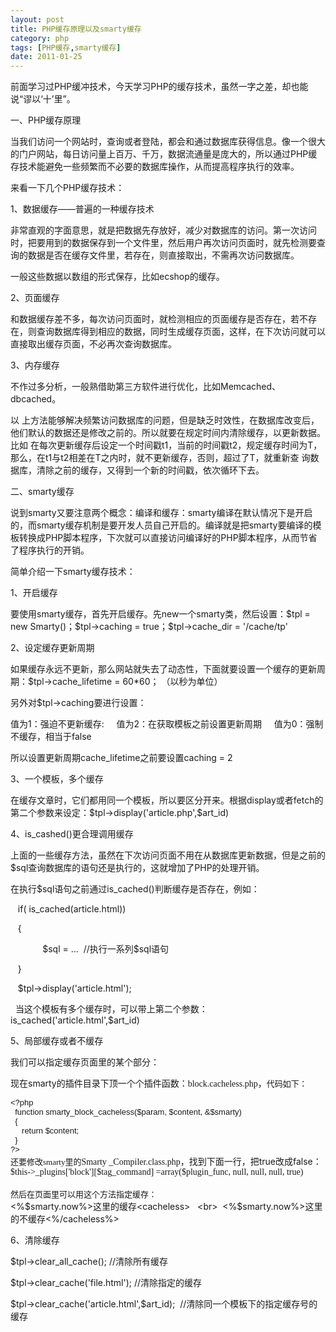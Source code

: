 ```yaml
---
layout: post
title: PHP缓存原理以及smarty缓存
category: php
tags: [PHP缓存,smarty缓存]
date: 2011-01-25
---
```

<p>前面学习过PHP缓冲技术，今天学习PHP的缓存技术，虽然一字之差，却也能说&ldquo;谬以&lsquo;十&rsquo;里&rdquo;。</p>
<p>一、PHP缓存原理</p>
<p>当我们访问一个网站时，查询或者登陆，都会和通过数据库获得信息。像一个很大的门户网站，每日访问量上百万、千万，数据流通量是庞大的，所以通过PHP缓存技术能避免一些频繁而不必要的数据库操作，从而提高程序执行的效率。</p>
<p>来看一下几个PHP缓存技术：</p>
<p>1、数据缓存&mdash;&mdash;普遍的一种缓存技术</p>
<p>非常直观的字面意思，就是把数据先存放好，减少对数据库的访问。第一次访问时，把要用到的数据保存到一个文件里，然后用户再次访问页面时，就先检测要查询的数据是否在缓存文件里，若存在，则直接取出，不需再次访问数据库。</p>
<p>一般这些数据以数组的形式保存，比如ecshop的缓存。</p>
<p>2、页面缓存</p>
<p>和数据缓存差不多，每次访问页面时，就检测相应的页面缓存是否存在，若不存在，则查询数据库得到相应的数据，同时生成缓存页面，这样，在下次访问就可以直接取出缓存页面，不必再次查询数据库。</p>
<p>3、内存缓存</p>
<p>不作过多分析，一般熟借助第三方软件进行优化，比如Memcached、dbcached。</p>
<p>以 上方法能够解决频繁访问数据库的问题，但是缺乏时效性，在数据库改变后，他们默认的数据还是修改之前的。所以就要在规定时间内清除缓存，以更新数据。比如 在每次更新缓存后设定一个时间戳t1，当前的时间戳t2，规定缓存时间为T，那么，在t1与t2相差在T之内时，就不更新缓存，否则，超过了T，就重新查 询数据库，清除之前的缓存，又得到一个新的时间戳，依次循环下去。</p>
<p>二、smarty缓存</p>
<p>说到smarty又要注意两个概念：编译和缓存：smarty编译在默认情况下是开启的，而smarty缓存机制是要开发人员自己开启的。编译就是把smarty要编译的模板转换成PHP脚本程序，下次就可以直接访问编译好的PHP脚本程序，从而节省了程序执行的开销。</p>
<p>简单介绍一下smarty缓存技术：</p>
<p>1、开启缓存</p>
<p>要使用smarty缓存，首先开启缓存。先new一个smarty类，然后设置：$tpl = new Smarty()；$tpl-&gt;caching = true；$tpl-&gt;cache_dir = '/cache/tp'</p>
<p>2、设定缓存更新周期</p>
<p>如果缓存永远不更新，那么网站就失去了动态性，下面就要设置一个缓存的更新周期：$tpl-&gt;cache_lifetime = 60*60； （以秒为单位）</p>
<p>另外对$tpl-&gt;caching要进行设置：</p>
<p>值为1：强迫不更新缓存:&nbsp;&nbsp;&nbsp;&nbsp; 值为2：在获取模板之前设置更新周期&nbsp;&nbsp;&nbsp;&nbsp; 值为0：强制不缓存，相当于false</p>
<p>所以设置更新周期cache_lifetime之前要设置caching = 2</p>
<p>3、一个模板，多个缓存</p>
<p>在缓存文章时，它们都用同一个模板，所以要区分开来。根据display或者fetch的第二个参数来设定：$tpl-&gt;display('article.php',$art_id)</p>
<p>4、is_cashed()更合理调用缓存</p>
<p>上面的一些缓存方法，虽然在下次访问页面不用在从数据库更新数据，但是之前的$sql查询数据库的语句还是执行的，这就增加了PHP的处理开销。</p>
<p>在执行$sql语句之前通过is_cached()判断缓存是否存在，例如：</p>
<p>&nbsp;&nbsp; if( is_cached(article.html))</p>
<p>&nbsp;&nbsp; {</p>
<p>&nbsp;&nbsp;&nbsp;&nbsp;&nbsp;&nbsp;&nbsp;&nbsp;&nbsp;&nbsp;&nbsp;&nbsp; $sql = ...&nbsp; //执行一系列$sql语句</p>
<p>&nbsp;&nbsp; }</p>
<p>&nbsp;&nbsp; $tpl-&gt;display('article.html');</p>
<p>&nbsp; 当这个模板有多个缓存时，可以带上第二个参数：is_cached('article.html',$art_id)</p>
<p>5、局部缓存或者不缓存</p>
<p>我们可以指定缓存页面里的某个部分：</p>
<p>现在smarty的插件目录下顶一个个插件函数：<span style="font-size: 10.5pt; font-family: 'Times New Roman';">block.cacheless.php，</span><span style="font-family: 宋体;"><span style="font-size: small;">代码如下：</span></span></p>
<p style="margin-bottom: 0pt; margin-top: 0pt;" class="p0"><span style="font-size: small;"><span style="font-family: Arial;">&lt;?php<br />
&nbsp; function&nbsp;smarty_block_cacheless($param,&nbsp;$content,&nbsp;&amp;$smarty)</span></span></p>
<p style="margin-bottom: 0pt; margin-top: 0pt;" class="p0"><span style="font-size: small;"><span style="font-family: Arial;">&nbsp; {<br />
&nbsp;&nbsp; &nbsp; return&nbsp;$content;<br />
&nbsp; }<br />
?&gt;</span></span><span style="font-family: 宋体;"><span style="font-size: 10.5pt;"><br />
</span></span></p>
<p style="margin-bottom: 0pt; margin-top: 0pt;" class="p0"><span style="font-size: small;"><span style="font-family: 宋体;">还要修改smarty里的</span></span><span style="font-size: 10.5pt; font-family: 'Times New Roman';">Smarty&nbsp;_Compiler.class.php，找到</span>下面一行，把true改成false：</p>
<p style="margin-bottom: 0pt; margin-top: 0pt;" class="p0"><span style="font-size: 10.5pt; font-family: 'Times New Roman';">$this-&gt;_plugins['block'][$tag_command]&nbsp;=array($plugin_func,&nbsp;null,&nbsp;null,&nbsp;null,&nbsp;true)</span></p>
<p style="margin-bottom: 0pt; margin-top: 0pt;" class="p0">&nbsp;</p>
<p style="margin-bottom: 0pt; margin-top: 0pt;" class="p0"><span style="font-size: small;"><span style="font-family: 宋体;">然后在页面里可以用这个方法指定缓存：</span></span></p>
<p style="margin-bottom: 0pt; margin-top: 0pt;" class="p0">&lt;%$smarty.now%&gt;这里的缓存&lt;cacheless&gt;&nbsp;&nbsp; &lt;br&gt;&nbsp; &lt;%$smarty.now%&gt;这里的不缓存&lt;%/cacheless%&gt;</p>
<p>6、清除缓存</p>
<p>$tpl-&gt;clear_all_cache(); //清除所有缓存</p>
<p>$tpl-&gt;clear_cache('file.html'); //清除指定的缓存</p>
<p>$tpl-&gt;clear_cache('article.html',$art_id);&nbsp; //清除同一个模板下的指定缓存号的缓存</p>
